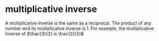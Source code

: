 # multiplicative inverse
A multiplicative inverse is the same as a reciprocal. The product of any number and its multiplicative inverse is 1.
For example, the multiplicative inverse of $\frac{3}{2} is \frac{2}{3}$
